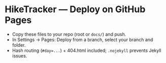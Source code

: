 # HikeTracker — Deploy on GitHub Pages
- Copy these files to your repo (root or `docs/`) and push.
- In Settings → Pages: Deploy from a branch, select your branch and folder.
- Hash routing (`#day=...`) + 404.html included; `.nojekyll` prevents Jekyll issues.
